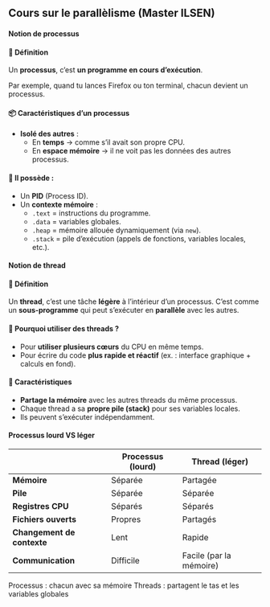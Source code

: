 ## Cours sur le parallèlisme (Master ILSEN)



#### Notion de processus

#### 🌱 Définition

Un **processus**, c’est **un programme en cours d’exécution**.

Par exemple, quand tu lances Firefox ou ton terminal, chacun devient un processus.

#### 📦 Caractéristiques d’un processus

- **Isolé des autres** :
  - En **temps** → comme s’il avait son propre CPU.
  - En **espace mémoire** → il ne voit pas les données des autres processus.

#### 📑 Il possède :

- Un **PID** (Process ID).
- Un **contexte mémoire** :
  - `.text` = instructions du programme.
  - `.data` = variables globales.
  - `.heap` = mémoire allouée dynamiquement (via `new`).
  - `.stack` = pile d’exécution (appels de fonctions, variables locales, etc.).



#### Notion de thread

#### 🌱 Définition

Un **thread**, c’est une tâche **légère** à l’intérieur d’un processus. C’est comme un **sous-programme** qui peut s’exécuter en **parallèle** avec les autres.

#### 🎯 Pourquoi utiliser des threads ?

- Pour **utiliser plusieurs cœurs** du CPU en même temps.
- Pour écrire du code **plus rapide et réactif** (ex. : interface graphique + calculs en fond).

#### 🧠 Caractéristiques

- **Partage la mémoire** avec les autres threads du même processus.
- Chaque thread a sa **propre pile (stack)** pour ses variables locales.
- Ils peuvent s’exécuter indépendamment.



#### Processus lourd VS léger

|                            | **Processus (lourd)** | **Thread (léger)**      |
| -------------------------- | --------------------- | ----------------------- |
| **Mémoire**                | Séparée               | Partagée                |
| **Pile**                   | Séparée               | Séparée                 |
| **Registres CPU**          | Séparés               | Séparés                 |
| **Fichiers ouverts**       | Propres               | Partagés                |
| **Changement de contexte** | Lent                  | Rapide                  |
| **Communication**          | Difficile             | Facile (par la mémoire) |

Processus : chacun avec sa mémoire
Threads : partagent le tas et les variables globales
